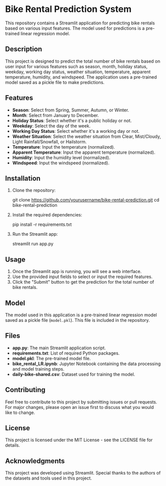 
# Bike Rental Prediction System

This repository contains a Streamlit application for predicting bike rentals based on various input features. The model used for predictions is a pre-trained linear regression model.

## Description

This project is designed to predict the total number of bike rentals based on user input for various features such as season, month, holiday status, weekday, working day status, weather situation, temperature, apparent temperature, humidity, and windspeed. The application uses a pre-trained model saved as a pickle file to make predictions.

## Features

- **Season**: Select from Spring, Summer, Autumn, or Winter.
- **Month**: Select from January to December.
- **Holiday Status**: Select whether it's a public holiday or not.
- **Weekday**: Select the day of the week.
- **Working Day Status**: Select whether it's a working day or not.
- **Weather Situation**: Select the weather situation from Clear, Mist/Cloudy, Light Rainfall/Snowfall, or Hailstorm.
- **Temperature**: Input the temperature (normalized).
- **Apparent Temperature**: Input the apparent temperature (normalized).
- **Humidity**: Input the humidity level (normalized).
- **Windspeed**: Input the windspeed (normalized).

## Installation

1. Clone the repository:

 
    git clone https://github.com/yourusername/bike-rental-prediction.git
    cd bike-rental-prediction
  

2. Install the required dependencies:


    pip install -r requirements.txt
   

3. Run the Streamlit app:

  
    streamlit run app.py
 

## Usage

1. Once the Streamlit app is running, you will see a web interface.
2. Use the provided input fields to select or input the required features.
3. Click the "Submit" button to get the prediction for the total number of bike rentals.

## Model

The model used in this application is a pre-trained linear regression model saved as a pickle file (`model.pkl`). This file is included in the repository.

## Files

- **app.py**: The main Streamlit application script.
- **requirements.txt**: List of required Python packages.
- **model.pkl**: The pre-trained model file.
- **bike_rental_LR.ipynb**: Jupyter Notebook containing the data processing and model training steps.
- **daily-bike-shared.csv**: Dataset used for training the model.

## Contributing

Feel free to contribute to this project by submitting issues or pull requests. For major changes, please open an issue first to discuss what you would like to change.

## License

This project is licensed under the MIT License - see the LICENSE file for details.

## Acknowledgments

This project was developed using Streamlit. Special thanks to the authors of the datasets and tools used in this project.

